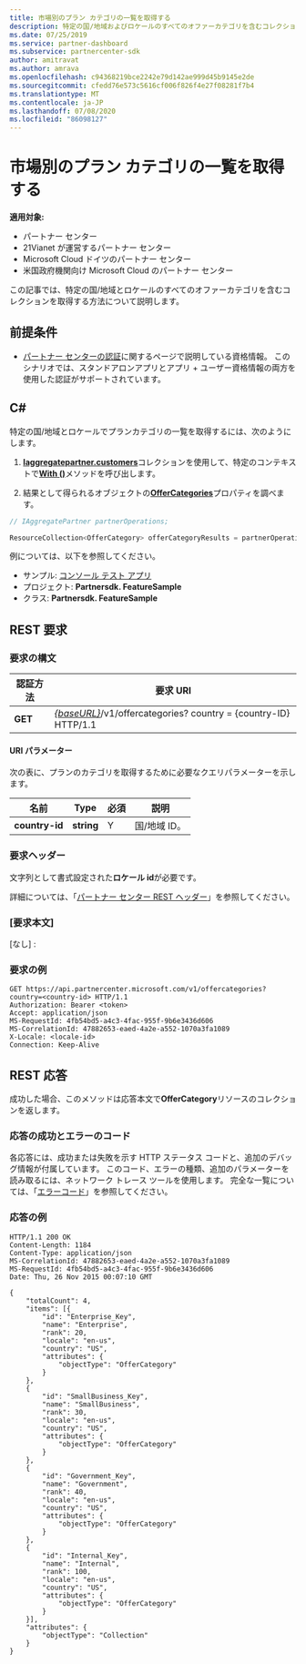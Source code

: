 ```yaml
---
title: 市場別のプラン カテゴリの一覧を取得する
description: 特定の国/地域およびロケールのすべてのオファーカテゴリを含むコレクションを取得する方法。
ms.date: 07/25/2019
ms.service: partner-dashboard
ms.subservice: partnercenter-sdk
author: amitravat
ms.author: amrava
ms.openlocfilehash: c94368219bce2242e79d142ae999d45b9145e2de
ms.sourcegitcommit: cfedd76e573c5616cf006f826f4e27f08281f7b4
ms.translationtype: MT
ms.contentlocale: ja-JP
ms.lasthandoff: 07/08/2020
ms.locfileid: "86098127"
---
```

# <a name="get-a-list-of-offer-categories-by-market"></a>市場別のプラン カテゴリの一覧を取得する

**適用対象:**

- パートナー センター
- 21Vianet が運営するパートナー センター
- Microsoft Cloud ドイツのパートナー センター
- 米国政府機関向け Microsoft Cloud のパートナー センター

この記事では、特定の国/地域とロケールのすべてのオファーカテゴリを含むコレクションを取得する方法について説明します。

## <a name="prerequisites"></a>前提条件

- [パートナー センターの認証](partner-center-authentication.md)に関するページで説明している資格情報。 このシナリオでは、スタンドアロンアプリとアプリ + ユーザー資格情報の両方を使用した認証がサポートされています。

## <a name="c"></a>C\#

特定の国/地域とロケールでプランカテゴリの一覧を取得するには、次のようにします。

1. [**Iaggregatepartner.customers**](https://docs.microsoft.com/dotnet/api/microsoft.store.partnercenter.iaggregatepartner)コレクションを使用して、特定のコンテキストで[**With ()**](https://docs.microsoft.com/dotnet/api/microsoft.store.partnercenter.iaggregatepartner.with)メソッドを呼び出します。

2. 結果として得られるオブジェクトの[**OfferCategories**](https://docs.microsoft.com/dotnet/api/microsoft.store.partnercenter.ipartner.offercategories)プロパティを調べます。

``` csharp
// IAggregatePartner partnerOperations;

ResourceCollection<OfferCategory> offerCategoryResults = partnerOperations.With(RequestContextFactory.Instance.Create()).OfferCategories.ByCountry("US").Get();
```

例については、以下を参照してください。

- サンプル: [コンソール テスト アプリ](console-test-app.md)
- プロジェクト: **Partnersdk. FeatureSample**
- クラス: **Partnersdk. FeatureSample**

## <a name="rest-request"></a>REST 要求

### <a name="request-syntax"></a>要求の構文

| 認証方法  | 要求 URI                                                                                  |
|---------|----------------------------------------------------------------------------------------------|
| **GET** | [*{baseURL}*](partner-center-rest-urls.md)/v1/offercategories? country = {country-ID} HTTP/1.1 |

#### <a name="uri-parameter"></a>URI パラメーター

次の表に、プランのカテゴリを取得するために必要なクエリパラメーターを示します。

| 名前           | Type       | 必須 | 説明            |
|----------------|------------|----------|------------------------|
| **country-id** | **string** | Y        | 国/地域 ID。 |

### <a name="request-headers"></a>要求ヘッダー

文字列として書式設定された**ロケール id**が必要です。

詳細については、「[パートナー センター REST ヘッダー](headers.md)」を参照してください。

### <a name="request-body"></a>[要求本文]

[なし] :

### <a name="request-example"></a>要求の例

```http
GET https://api.partnercenter.microsoft.com/v1/offercategories?country=<country-id> HTTP/1.1
Authorization: Bearer <token>
Accept: application/json
MS-RequestId: 4fb54bd5-a4c3-4fac-955f-9b6e3436d606
MS-CorrelationId: 47882653-eaed-4a2e-a552-1070a3fa1089
X-Locale: <locale-id>
Connection: Keep-Alive
```

## <a name="rest-response"></a>REST 応答

成功した場合、このメソッドは応答本文で**OfferCategory**リソースのコレクションを返します。

### <a name="response-success-and-error-codes"></a>応答の成功とエラーのコード

各応答には、成功または失敗を示す HTTP ステータス コードと、追加のデバッグ情報が付属しています。 このコード、エラーの種類、追加のパラメーターを読み取るには、ネットワーク トレース ツールを使用します。 完全な一覧については、「[エラーコード](error-codes.md)」を参照してください。

### <a name="response-example"></a>応答の例

```http
HTTP/1.1 200 OK
Content-Length: 1184
Content-Type: application/json
MS-CorrelationId: 47882653-eaed-4a2e-a552-1070a3fa1089
MS-RequestId: 4fb54bd5-a4c3-4fac-955f-9b6e3436d606
Date: Thu, 26 Nov 2015 00:07:10 GMT

{
    "totalCount": 4,
    "items": [{
        "id": "Enterprise_Key",
        "name": "Enterprise",
        "rank": 20,
        "locale": "en-us",
        "country": "US",
        "attributes": {
            "objectType": "OfferCategory"
        }
    },
    {
        "id": "SmallBusiness_Key",
        "name": "SmallBusiness",
        "rank": 30,
        "locale": "en-us",
        "country": "US",
        "attributes": {
            "objectType": "OfferCategory"
        }
    },
    {
        "id": "Government_Key",
        "name": "Government",
        "rank": 40,
        "locale": "en-us",
        "country": "US",
        "attributes": {
            "objectType": "OfferCategory"
        }
    },
    {
        "id": "Internal_Key",
        "name": "Internal",
        "rank": 100,
        "locale": "en-us",
        "country": "US",
        "attributes": {
            "objectType": "OfferCategory"
        }
    }],
    "attributes": {
        "objectType": "Collection"
    }
}
```
